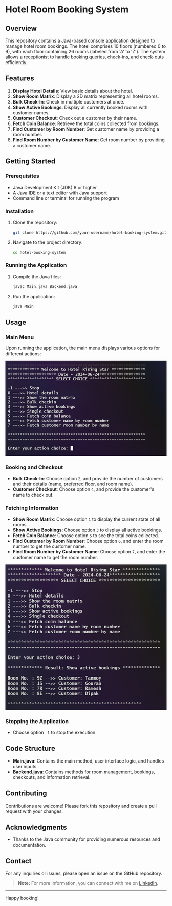 # Hotel Room Booking System

## Overview

This repository contains a Java-based console application designed to manage hotel room bookings. The hotel comprises 10 floors (numbered 0 to 9), with each floor containing 26 rooms (labeled from 'A' to 'Z'). The system allows a receptionist to handle booking queries, check-ins, and check-outs efficiently.

## Features

1. **Display Hotel Details**: View basic details about the hotel.
2. **Show Room Matrix**: Display a 2D matrix representing all hotel rooms.
3. **Bulk Check-In**: Check in multiple customers at once.
4. **Show Active Bookings**: Display all currently booked rooms with customer names.
5. **Customer Checkout**: Check out a customer by their name.
6. **Fetch Coin Balance**: Retrieve the total coins collected from bookings.
7. **Find Customer by Room Number**: Get customer name by providing a room number.
8. **Find Room Number by Customer Name**: Get room number by providing a customer name.

## Getting Started

### Prerequisites

- Java Development Kit (JDK) 8 or higher
- A Java IDE or a text editor with Java support
- Command line or terminal for running the program

### Installation

1. Clone the repository:
    ```sh
    git clone https://github.com/your-username/hotel-booking-system.git
    ```
2. Navigate to the project directory:
    ```sh
    cd hotel-booking-system
    ```

### Running the Application

1. Compile the Java files:
    ```sh
    javac Main.java Backend.java
    ```
2. Run the application:
    ```sh
    java Main
    ```

## Usage

### Main Menu

Upon running the application, the main menu displays various options for different actions:


![Hotel Image](cli_demo.png)


### Booking and Checkout

- **Bulk Check-In**: Choose option `2`, and provide the number of customers and their details (name, preferred floor, and room name).
- **Customer Checkout**: Choose option `4`, and provide the customer's name to check out.

### Fetching Information

- **Show Room Matrix**: Choose option `1` to display the current state of all rooms.
- **Show Active Bookings**: Choose option `3` to display all active bookings.
- **Fetch Coin Balance**: Choose option `5` to see the total coins collected.
- **Find Customer by Room Number**: Choose option `6`, and enter the room number to get the customer name.
- **Find Room Number by Customer Name**: Choose option `7`, and enter the customer name to get the room number.

![Hotel Image](cli_demo2.png)

### Stopping the Application

- Choose option `-1` to stop the execution.

## Code Structure

- **Main.java**: Contains the main method, user interface logic, and handles user inputs.
- **Backend.java**: Contains methods for room management, bookings, checkouts, and information retrieval.

## Contributing

Contributions are welcome! Please fork this repository and create a pull request with your changes.


## Acknowledgments

- Thanks to the Java community for providing numerous resources and documentation.

## Contact

For any inquiries or issues, please open an issue on the GitHub repository. <br>
> **Note:** For more information, you can connect with me on [LinkedIn](www.linkedin.com/in/gourab-pal-0327801a4).


---

Happy booking!

